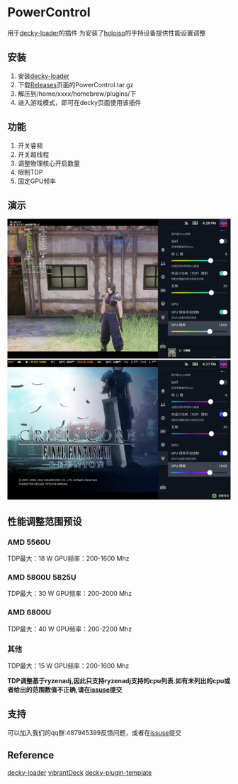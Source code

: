 # PowerControl
用于[decky-loader](https://github.com/SteamDeckHomebrew/decky-loader)的插件
为安装了[holoiso](https://github.com/theVakhovskeIsTaken/holoiso)的手持设备提供性能设置调整

## 安装

1. 安装[decky-loader](https://github.com/SteamDeckHomebrew/decky-loader)
2. 下载[Releases](https://github.com/Gawah/PowerControl/releases)页面的PowerControl.tar.gz
3. 解压到/home/xxxx/homebrew/plugins/下
4. 进入游戏模式，即可在decky页面使用该插件

## 功能
1. 开关睿频
2. 开关超线程
3. 调整物理核心开启数量
4. 限制TDP
5. 固定GPU频率  

## 演示
![](assets/20230107182852_1.jpg)
![](assets/20230107182755_1.jpg)

## 性能调整范围预设

### AMD 5560U
TDP最大：18 W  GPU频率：200-1600 Mhz

### AMD 5800U 5825U
TDP最大：30 W  GPU频率：200-2000 Mhz

### AMD 6800U
TDP最大：40 W  GPU频率：200-2200 Mhz

### 其他
TDP最大：15 W  GPU频率：200-1600 Mhz

**TDP调整基于ryzenadj,因此只支持ryzenadj支持的cpu列表.如有未列出的cpu或者给出的范围数值不正确,请在[issuse](https://github.com/Gawah/PowerControl/issues)提交**

## 支持
   可以加入我们的qq群:487945399反馈问题，或者在[issuse](https://github.com/Gawah/PowerControl/issues)提交

## Reference
[decky-loader](https://github.com/SteamDeckHomebrew/decky-loader)
[vibrantDeck](https://github.com/libvibrant/vibrantDeck)
[decky-plugin-template](https://github.com/SteamDeckHomebrew/decky-plugin-template)
